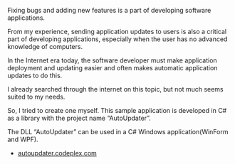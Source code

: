 Fixing bugs and adding new features is a part of developing software applications.

From my experience,
sending application updates to users is also a critical part of
developing applications,
especially when the user has no advanced knowledge of computers.

In the Internet era today,
the software developer must make application deployment
and updating easier and often makes automatic application updates to do this.

I already searched through the internet on this topic,
but not much seems suited to my needs.

So, I tried to create one myself.
This sample application is developed in C# as a library
with the project name “AutoUpdater”.

The DLL “AutoUpdater” can be used in a C# Windows application(WinForm and WPF).

- [autoupdater.codeplex.com](https://autoupdater.codeplex.com/)
